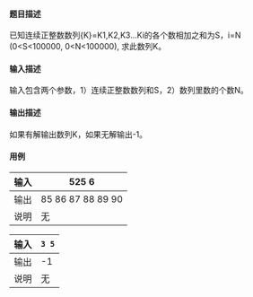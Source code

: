 #### 题目描述

已知连续正整数数列{K}=K1,K2,K3…Ki的各个数相加之和为S，i=N (0<S<100000, 0<N<100000), 求此数列K。

#### 输入描述

输入包含两个参数，1）连续正整数数列和S，2）数列里数的个数N。

#### 输出描述

如果有解输出数列K，如果无解输出-1。

#### 用例


| 输入 | 525 6             |
| ------ | ------------------- |
| 输出 | 85 86 87 88 89 90 |
| 说明 | 无                |


| 输入 | `3 5` |
| ------ | ------- |
| 输出 | -1    |
| 说明 | 无    |

